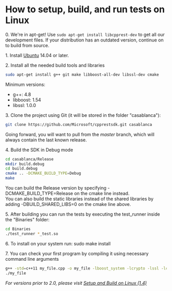 # How to setup, build, and run tests on Linux

0\. We're in apt-get! Use `sudo apt-get install libcpprest-dev` to get all our development files. If your distribution has an outdated version, continue on to build from source.

1\. Install [Ubuntu](http://www.ubuntu.com/download) 14.04 or later.  

2\. Install all the needed build tools and libraries  

```bash
sudo apt-get install g++ git make libboost-all-dev libssl-dev cmake
```

Minimum versions:
- g++: 4.8
- libboost: 1.54
- libssl: 1.0.0

3\. Clone the project using Git (it will be stored in the folder "casablanca"):  

```bash
git clone https://github.com/Microsoft/cpprestsdk.git casablanca
```

Going forward, you will want to pull from the _master_ branch, which will always contain the last known release.  

4\. Build the SDK in Debug mode

```bash
cd casablanca/Release
mkdir build.debug
cd build.debug
cmake .. -DCMAKE_BUILD_TYPE=Debug
make
```

You can build the Release version by specifying -DCMAKE_BUILD_TYPE=Release on the cmake line instead.  
You can also build the static libraries instead of the shared libraries by adding -DBUILD_SHARED_LIBS=0 on the cmake line above.

5\. After building you can run the tests by executing the test_runner inside the "Binaries" folder:  

```bash
cd Binaries
./test_runner *_test.so
```

6\. To install on your system run: sudo make install

7\. You can check your first program by compiling it using necessary command line arguments 
```bash
g++ -std=c++11 my_file.cpp -o my_file -lboost_system -lcrypto -lssl -lcpprest
./my_file
```
_For versions prior to 2.0, please visit [Setup and Build on Linux (1.4)](https://casablanca.codeplex.com/wikipage?title=Setup%20and%20Build%20on%20Linux%20%281.4%29&referringTitle=Setup%20and%20Build%20on%20Linux)_